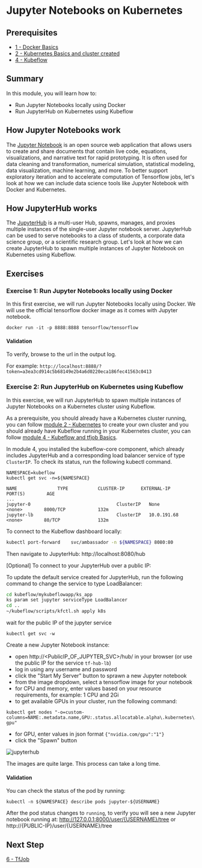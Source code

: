 # Jupyter Notebooks on Kubernetes

## Prerequisites

- [1 - Docker Basics](../1-docker)
- [2 - Kubernetes Basics and cluster created](../2-kubernetes)
- [4 - Kubeflow](../4-kubeflow)

## Summary

In this module, you will learn how to:

- Run Jupyter Notebooks locally using Docker
- Run JupyterHub on Kubernetes using Kubeflow

## How Jupyter Notebooks work

The [Jupyter Notebook](http://jupyter.org/) is an open source web application that allows users to create and share documents that contain live code, equations, visualizations, and narrative text for rapid prototyping. It is often used for data cleaning and transformation, numerical simulation, statistical modeling, data visualization, machine learning, and more. To better support exploratory iteration and to accelerate computation of Tensorflow jobs, let's look at how we can include data science tools like Jupyter Notebook with Docker and Kubernetes.

## How JupyterHub works

The [JupyterHub](https://jupyterhub.readthedocs.io/en/latest/) is a multi-user Hub, spawns, manages, and proxies multiple instances of the single-user Jupyter notebook server. JupyterHub can be used to serve notebooks to a class of students, a corporate data science group, or a scientific research group. Let's look at how we can create JupyterHub to spawn multiple instances of Jupyter Notebook on Kubernetes using Kubeflow.

## Exercises

### Exercise 1: Run Jupyter Notebooks locally using Docker

In this first exercise, we will run Jupyter Notebooks locally using Docker. We will use the official tensorflow docker image as it comes with Jupyter notebook.

```console
docker run -it -p 8888:8888 tensorflow/tensorflow
```

#### Validation

To verify, browse to the url in the output log.

For example: `http://localhost:8888/?token=a3ea3cd914c5b68149e2b4a6d0220eca186fec41563c0413`

### Exercise 2: Run JupyterHub on Kubernetes using Kubeflow

In this exercise, we will run JupyterHub to spawn multiple instances of Jupyter Notebooks on a Kubernetes cluster using Kubeflow.

As a prerequisite, you should already have a Kubernetes cluster running, you can follow [module 2 - Kubernetes](../2-kubernetes) to create your own cluster and you should already have Kubeflow running in your Kubernetes cluster, you can follow [module 4 - Kubeflow and tfjob Basics](../4-kubeflow-tfjob).

In module 4, you installed the kubeflow-core component, which already includes JupyterHub and a corresponding load balancer service of type `ClusterIP`. To check its status, run the following kubectl command.

```
NAMESPACE=kubeflow
kubectl get svc -n=${NAMESPACE}

NAME               TYPE           CLUSTER-IP      EXTERNAL-IP   PORT(S)        AGE
...
jupyter-0                                ClusterIP   None           <none>        8000/TCP            132m
jupyter-lb                               ClusterIP   10.0.191.68    <none>        80/TCP              132m
```

To connect to the Kubeflow dashboard locally:

```bash
kubectl port-forward    svc/ambassador -n ${NAMESPACE} 8080:80
```

Then navigate to JupyterHub: http://localhost:8080/hub

[Optional] To connect to your JupyterHub over a public IP:

To update the default service created for JupyterHub, run the following command to change the service to type LoadBalancer:

```bash
cd kubeflow/mykubeflowapp/ks_app
ks param set jupyter serviceType LoadBalancer
cd ..
~/kubeflow/scripts/kfctl.sh apply k8s
```
wait for the public IP of the jupyter service
```
kubectl get svc -w
```

Create a new Jupyter Notebook instance:

- open http://<PublicIP_OF_JUPYTER_SVC>/hub/ in your browser (or use the public IP for the service `tf-hub-lb`)
- log in using any username and password
- click the "Start My Server" button to sprawn a new Jupyter notebook
- from the image dropdown, select a tensorflow image for your notebook
- for CPU and memory, enter values based on your resource requirements, for example: 1 CPU and 2Gi
- to get available GPUs in your cluster, run the following command:

```
kubectl get nodes "-o=custom-columns=NAME:.metadata.name,GPU:.status.allocatable.alpha\.kubernetes\.io\/nvidia-gpu"
```

- for GPU, enter values in json format `{"nvidia.com/gpu":"1"}`
- click the "Spawn" button

![jupyterhub](./jupyterhub.png)

The images are quite large. This process can take a long time.

#### Validation

You can check the status of the pod by running:

```
kubectl -n ${NAMESPACE} describe pods jupyter-${USERNAME}
```

After the pod status changes to `running`, to verify you will see a new Jupyter notebook running at: http://127.0.0.1:8000/user/{USERNAME}/tree or http://{PUBLIC-IP}/user/{USERNAME}/tree

## Next Step

[6 - TfJob](../6-tfjob)
